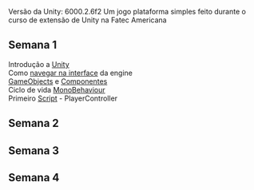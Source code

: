 Versão da Unity: 6000.2.6f2
Um jogo plataforma simples feito durante o curso de extensão de Unity na Fatec Americana

## Semana 1 ##
Introdução a [Unity](https://learn.unity.com/tutorial/what-is-unity) <br>
Como [navegar na interface](https://learn.unity.com/pathway/unity-essentials/unit/editor-essentials/tutorial/explore-the-editor-interface-1-1?version=2022.3) da engine <br>
[GameObjects](https://docs.unity3d.com/6000.2/Documentation/Manual/GameObjects.html) e [Componentes](https://docs.unity3d.com/6000.2/Documentation/Manual/Components.html) <br>
Ciclo de vida [MonoBehaviour](https://docs.unity3d.com/6000.2/Documentation/ScriptReference/MonoBehaviour.html) <br>
Primeiro [Script](https://docs.unity3d.com/6000.2/Documentation/Manual/creating-scripts.html) - PlayerController <br>

## Semana 2 ##

## Semana 3 ##

## Semana 4 ##
